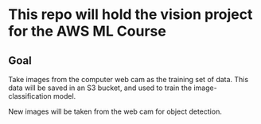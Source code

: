 # This repo will hold the vision project for the AWS ML Course

## Goal

Take images from the computer web cam as the training set of data.  This data will be saved in an S3 bucket, and used to train the image-classification model.  

New images will be taken from the web cam for object detection.


